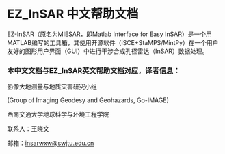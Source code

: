 # EZ_InSAR 中文帮助文档

EZ-InSAR（原名为MIESAR，即Matlab Interface for Easy InSAR）是一个用MATLAB编写的工具箱，其使用开源软件（ISCE+StaMPS/MintPy）在一个用户友好的图形用户界面（GUI）中进行干涉合成孔径雷达（InSAR）数据处理。


### 本中文文档与EZ_InSAR英文帮助文档对应，译者信息：

影像大地测量与地质灾害研究小组

(Group of Imaging Geodesy and Geohazards, Go-IMAGE)

西南交通大学地球科学与环境工程学院

联系人：王晓文

邮箱：insarwxw@swjtu.edu.cn
